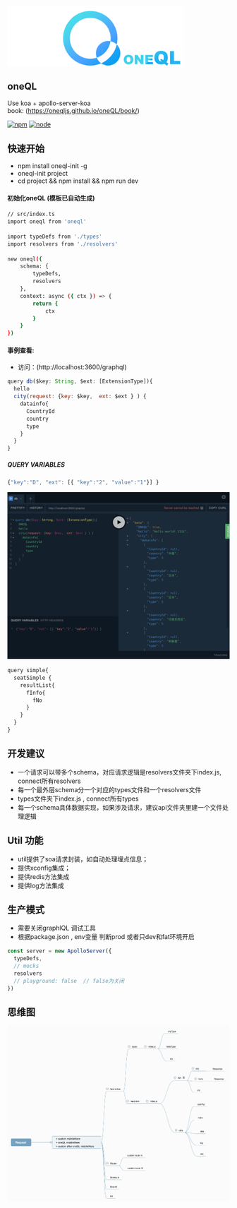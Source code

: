 <img src="./doc/oneql_text_left.png" width="400px" />


oneQL
--------
Use koa + apollo-server-koa <br/>
book: (https://oneqljs.github.io/oneQL/book/)

[![npm][npm]][npm-url]
[![node][node]][node-url]

快速开始
---------
- npm install oneql-init -g
- oneql-init project
- cd project && npm install && npm run dev

#### 初始化oneQL (模板已自动生成)

```sh
// src/index.ts
import oneql from 'oneql'

import typeDefs from './types'
import resolvers from './resolvers'

new oneql({
    schema: {
        typeDefs,
        resolvers
    },
    context: async ({ ctx }) => {
        return {
            ctx
        }
    }
})
```

#### 事例查看:
- 访问：(http://localhost:3600/graphql)

```js
query db($key: String, $ext: [ExtensionType]){
  hello
  city(request: {key: $key,  ext: $ext } ) {
    datainfo{
      CountryId
      country
      type
    }
  }
}
```

##### QUERY VARIABLES
```js
{"key":"D", "ext": [{ "key":"2", "value":"1"}] }
```

![avatar](./doc/oneQL-example.png)


```js
query simple{
  seatSimple {
    resultList{
      fInfo{
        fNo
      }
    }
  }
}
```

开发建议
----------
- 一个请求可以带多个schema，对应请求逻辑是resolvers文件夹下index.js, connect所有resolvers
- 每一个最外层schema分一个对应的types文件和一个resolvers文件
- types文件夹下index.js , connect所有types
- 每一个schema具体数据实现，如果涉及请求，建议api文件夹里建一个文件处理逻辑


Util 功能
------------
+ util提供了soa请求封装，如自动处理埋点信息；
+ 提供xconfig集成；
+ 提供redis方法集成
+ 提供log方法集成

生产模式
-------
- 需要关闭graphlQL 调试工具
- 根据package.json , env变量 判断prod 或者只dev和fat环境开启

```js
const server = new ApolloServer({
  typeDefs,
  // mocks
  resolvers
  // playground: false  // false为关闭
})
```

思维图
--------
![avatar](./doc/oneQL_n.png)

[npm]: https://img.shields.io/npm/v/oneql.svg
[npm-url]: https://npmjs.com/package/oneql

[node]: https://img.shields.io/node/v/oneql.svg
[node-url]: https://nodejs.org
